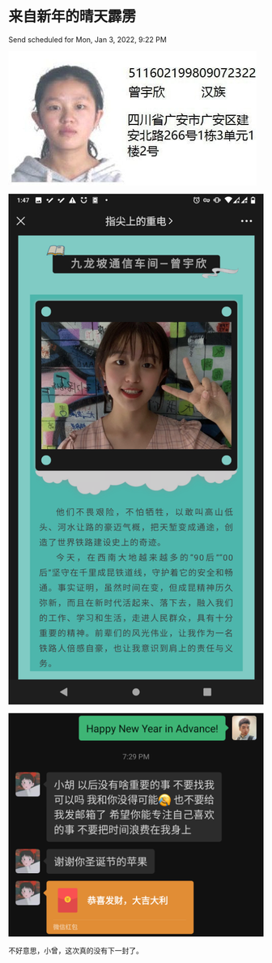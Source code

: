 # 来自新年的晴天霹雳

Send scheduled for Mon, Jan 3, 2022, 9:22 PM



![](../../.gitbook/assets/pic0.jpg)

![](../../.gitbook/assets/pic1.png)

![](../../.gitbook/assets/pic2.png)

不好意思，小曾，这次真的没有下一封了。


